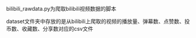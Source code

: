 bilibili_rawdata.py为爬取bilibili视频数据的脚本

dataset文件夹中存放的是从bilibili上爬取的视频的播放量、弹幕数、点赞数、投币数、收藏数、分享数对应的csv文件
